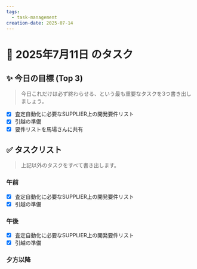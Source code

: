 ```yaml
---
tags:
  - task-management
creation-date: 2025-07-14
---
```


# 📅 2025年7月11日 のタスク

## ✨ 今日の目標 (Top 3)
> 今日これだけは必ず終わらせる、という最も重要なタスクを3つ書き出しましょう。

- [x] 査定自動化に必要なSUPPLIER上の開発要件リスト
- [x] 引越の準備
- [x] 要件リストを馬場さんに共有

## ✅ タスクリスト
> 上記以外のタスクをすべて書き出します。

### 午前
- [x] 査定自動化に必要なSUPPLIER上の開発要件リスト
- [x] 引越の準備

### 午後
- [x] 査定自動化に必要なSUPPLIER上の開発要件リスト
- [x] 引越の準備

### 夕方以降